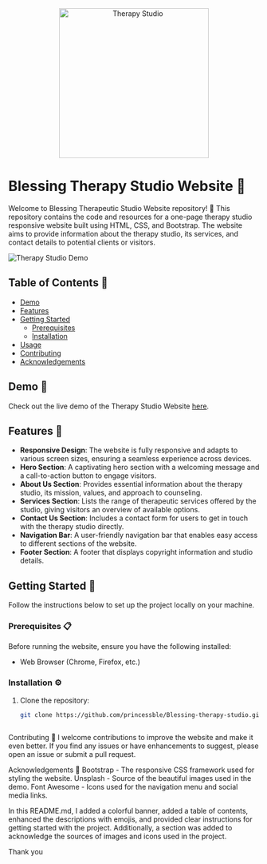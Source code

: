 <div align="center">
  <img src="./images/therapy-studio.jpg" alt="Therapy Studio" width="300px">
</div>

# Blessing Therapy Studio Website 🌿

Welcome to Blessing Therapeutic Studio Website repository! 🌟 This repository contains the code and resources for a one-page therapy studio responsive website built using HTML, CSS, and Bootstrap. The website aims to provide information about the therapy studio, its services, and contact details to potential clients or visitors.

![Therapy Studio Demo](./images/demo.gif)

## Table of Contents 📑

- [Demo](#demo)
- [Features](#features)
- [Getting Started](#getting-started)
  - [Prerequisites](#prerequisites)
  - [Installation](#installation)
- [Usage](#usage)
- [Contributing](#contributing)
- [Acknowledgements](#acknowledgements)

## Demo 🎉

Check out the live demo of the Therapy Studio Website [here](https://princessble.github.io/Blessing-therapy-studio/).

## Features 🚀

- **Responsive Design**: The website is fully responsive and adapts to various screen sizes, ensuring a seamless experience across devices.
- **Hero Section**: A captivating hero section with a welcoming message and a call-to-action button to engage visitors.
- **About Us Section**: Provides essential information about the therapy studio, its mission, values, and approach to counseling.
- **Services Section**: Lists the range of therapeutic services offered by the studio, giving visitors an overview of available options.
- **Contact Us Section**: Includes a contact form for users to get in touch with the therapy studio directly.
- **Navigation Bar**: A user-friendly navigation bar that enables easy access to different sections of the website.
- **Footer Section**: A footer that displays copyright information and studio details.

## Getting Started 🚀

Follow the instructions below to set up the project locally on your machine.

### Prerequisites 📋

Before running the website, ensure you have the following installed:

- Web Browser (Chrome, Firefox, etc.)

### Installation ⚙️

1. Clone the repository:

   ```bash
   git clone https://github.com/princessble/Blessing-therapy-studio.git

   

Contributing 🤝
I welcome contributions to improve the website and make it even better. If you find any issues or have enhancements to suggest, please open an issue or submit a pull request.

Acknowledgements 💖
Bootstrap - The responsive CSS framework used for styling the website.
Unsplash - Source of the beautiful images used in the demo.
Font Awesome - Icons used for the navigation menu and social media links.

In this README.md, I added a colorful banner, added a table of contents, enhanced the descriptions with emojis, and provided clear instructions for getting started with the project. Additionally, a section was added to acknowledge the sources of images and icons used in the project.

Thank you
